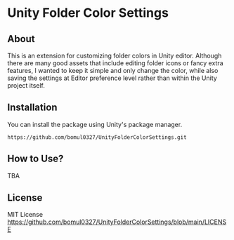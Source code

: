 # Unity Folder Color Settings

## About

This is an extension for customizing folder colors in Unity editor. Although there are many good assets that include editing folder icons or fancy extra features, I wanted to keep it simple and only change the color, while also saving the settings at Editor preference level rather than within the Unity project itself.

## Installation

You can install the package using Unity's package manager.
```
https://github.com/bomul0327/UnityFolderColorSettings.git
```

## How to Use?

TBA

## License

MIT License
https://github.com/bomul0327/UnityFolderColorSettings/blob/main/LICENSE
